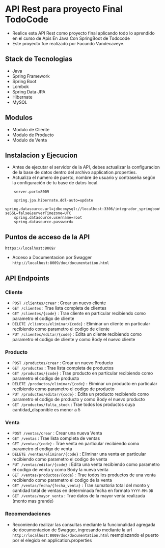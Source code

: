 # API Rest para proyecto Final TodoCode

* Realice esta API Rest como proyecto final aplicando todo lo aprendido en el curso de Apis En Java Con SpringBoot de Todocode
* Este proyecto fue realizado por Facundo Vandecaveye.


## Stack de Tecnologias

* Java
* Spring Framework
* Spring Boot
* Lombok
* Spring Data JPA
* Hibernate
* MySQL

## Modulos

* Modulo de Cliente
* Modulo de Producto
* Modulo de Venta


## Instalacion y Ejecucion

* Antes de ejecutar el servidor de la API, debes actualizar la configuracion de la base de datos dentro del archivo application.properties. 
* Actualiza el numero de puerto, nombre de usuario y contraseña según la configuración de tu base de datos local.

```
    server.port=8009

    spring.jpa.hibernate.ddl-auto=update
    spring.datasource.url=jdbc:mysql://localhost:3306/integrador_springboot?seSSL=false&serverTimezone=UTC
    spring.datasource.username=root
    spring.datasource.password=

```

## Puntos de acceso de la API

`https://localhost:8009/`

* Acceso a Documentacion por Swagger
`http://localhost:8009/doc/documentation.html`


## API Endpoints

### Cliente

* `POST /clientes/crear` : Crear un nuevo cliente
* `GET /clientes` : Trae lista completa de clientes
* `GET /clientes/{code}` : Trae cliente en particular recibiendo como parametro el codigo de cliente
* `DELETE /clientes/eliminar/{code}` : Eliminar un cliente en particular recibiendo como parametro el codigo de cliente
* `PUT /clientes/editar/{code}` : Edita un cliente recibiendo como parametro el codigo de cliente y como Body el nuevo cliente

### Producto

* `POST /productos/crear` : Crear un nuevo Producto
* `GET /productos` : Trae lista completa de productos
* `GET /productos/{code}` : Trae producto en particular recibiendo como parametro el codigo de producto
* `DELETE /productos/eliminar/{code}` : Eliminar un producto en particular recibiendo como parametro el codigo de producto
* `PUT /productos/editar/{code}` : Edita un producto recibiendo como parametro el codigo de producto y como Body el nuevo producto
* `GET /productos/falta_stock` : Trae todos los productos cuya cantidad_disponible es menor a 5


### Venta

* `POST /ventas/crear` : Crear una nueva Venta
* `GET /ventas` : Trae lista completa de ventas
* `GET /ventas/{code}` : Trae venta en particular recibiendo como parametro el codigo de venta
* `DELETE /ventas/eliminar/{code}` : Eliminar una venta en particular recibiendo como parametro el codigo de venta
* `PUT /ventas/editar/{code}` : Edita una venta recibiendo como parametro el codigo de venta y como Body la nueva venta
* `GET /ventas/productos/{code}` : Trae todos los productos de una venta recibiendo como parametro el codigo de la venta
* `GET /ventas/fecha/{fecha_venta}` : Trae sumatoria total del monto y cantidad total de ventas en determinada fecha en formato `YYYY-MM-DD`
* `GET /ventas/mayor_venta` : Trae datos de la mayor venta realizada (monto mas grande)
  


### Recomendaciones

* Recomiendo realizar las consultas mediante la funcionalidad agregada de documentacion de Swagger, ingresando mediante la url `http://localhost:8009/doc/documentation.html` reemplazando el puerto por el elegido en application.properties
